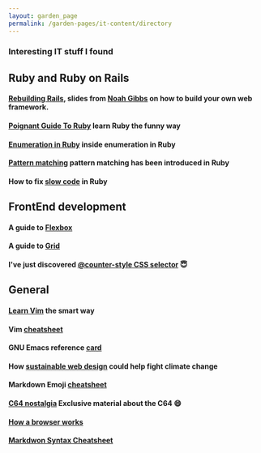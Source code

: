 ```yaml
---
layout: garden_page
permalink: /garden-pages/it-content/directory
---
```


### Interesting IT stuff I found

## Ruby and Ruby on Rails

#### [Rebuilding Rails](https://speakerdeck.com/noahgibbs/build-your-own-framework-to-understand-rails-magic), slides from [Noah Gibbs](https://twitter.com/codefolio) on how to build your own web framework.

#### [Poignant Guide To Ruby](https://poignant.guide/book/chapter-1.html) learn Ruby the funny way

#### [Enumeration in Ruby](https://blog.appsignal.com/2019/05/28/ruby-magic-enumeration.html?utm_source=boostedblogpost&utm_medium=twitter&utm_campaign=2020-05-13-ICYMI-inside-enumeration) inside enumeration in Ruby

#### [Pattern matching](https://blog.saeloun.com/2020/08/17/find-pattern-in-pattern-matching.htm#l) pattern matching has been introduced in Ruby

#### How to fix [slow code](https://engineering.shopify.com/blogs/engineering/how-fix-slow-code-ruby) in Ruby

## FrontEnd development

#### A guide to [Flexbox](https://css-tricks.com/snippets/css/a-guide-to-flexbox/)
#### A guide to [Grid](https://css-tricks.com/snippets/css/complete-guide-grid/)
#### I've just discovered [@counter-style CSS selector](https://www.w3.org/TR/predefined-counter-styles/#abstract) :innocent:

## General

#### [Learn Vim](https://github.com/iggredible/Learn-Vim) the smart way
#### Vim [cheatsheet](https://vim.rtorr.com)
#### GNU Emacs reference [card](https://www.gnu.org/software/emacs/refcards/pdf/refcard.pdf)
#### How [sustainable web design](https://www.wired.com/story/sustainable-software-design-climate-change/) could help fight climate change
#### Markdown Emoji [cheatsheet](https://github.com/StuartDaniells/Markdown_Emoji-s_List)
#### [C64 nostalgia](https://www.c64.com) Exclusive material about the C64 :smile:
#### [How a browser works](https://www.html5rocks.com/en/tutorials/internals/howbrowserswork/#The_browsers_we_will_talk_about)
#### [Markdwon Syntax Cheatsheet](https://www.markdown-cheatsheet.com)
